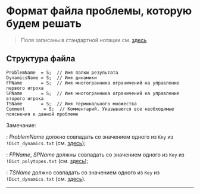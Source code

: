 # Формат файла проблемы, которую будем решать

> Поля записаны в стандартной нотации см. [здесь](../DataFormat.md)

## Структура файла

```
ProblemName  = S;  // Имя папки результата
DynamicsName = S;  // Имя динамики
FPName       = S;  // Имя многогранника ограничений на управление первого игрока
SPName       = S;  // Имя многогранника ограничений на управление второго игрока
TSName       = S;  // Имя терминального множества
Comment       = S;  // Комментарий. Указываются все необходимые пояснения к данной проблеме
```

Замечание:

: _ProblemName_ должно совпадать со значением одного из `Key` из
`!Dict_dynamics.txt` (см. [здесь](../LDG_FolderStructure.md));

: _FPName_, _SPName_ должны совпадать со значением одного из `Key` из
`!Dict_polytopes.txt` (см. [здесь](../LDG_FolderStructure.md));

: _TSName_ должно совпадать со значением одного из `Key` из
`!Dict_dynamics.txt` (см. [здесь](../LDG_FolderStructure.md)).

---
